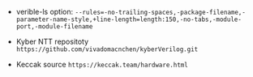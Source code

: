 
- verible-ls option: `--rules=-no-trailing-spaces,-package-filename,-parameter-name-style,+line-length=length:150,-no-tabs,-module-port,-module-filename`

- Kyber NTT repositoty `https://github.com/vivadomacnchen/kyberVerilog.git`

- Keccak source `https://keccak.team/hardware.html`